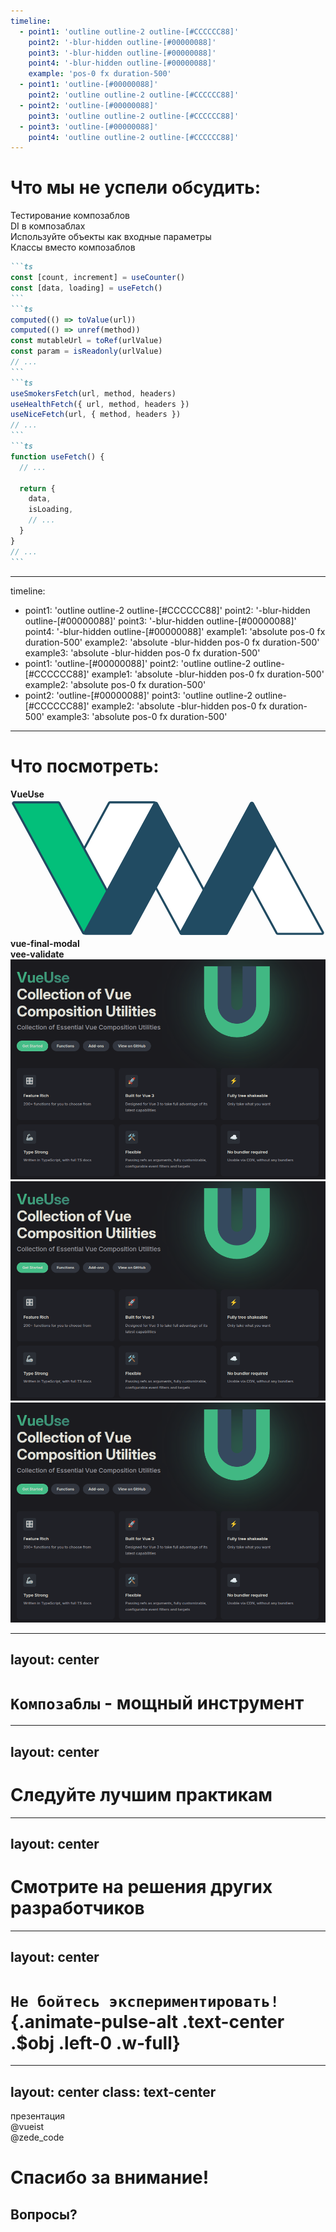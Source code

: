 ```yaml
---
timeline:
  - point1: 'outline outline-2 outline-[#CCCCCC88]'
    point2: '-blur-hidden outline-[#00000088]'
    point3: '-blur-hidden outline-[#00000088]'
    point4: '-blur-hidden outline-[#00000088]'
    example: 'pos-0 fx duration-500'
  - point1: 'outline-[#00000088]'
    point2: 'outline outline-2 outline-[#CCCCCC88]'
  - point2: 'outline-[#00000088]'
    point3: 'outline outline-2 outline-[#CCCCCC88]'
  - point3: 'outline-[#00000088]'
    point4: 'outline outline-2 outline-[#CCCCCC88]'
---
```


<h1 class="text-center">Что мы не успели обсудить:</h1>

<div class="items-grid">
  <div class="item fx duration-400" :class="t.point1">
    <div class="item-icon">
      <MaterialSymbolsCycle/>
    </div>
    <div>
      Тестирование композаблов
    </div>
  </div>
  <div class="item fx duration-400" :class="t.point2">
    <div class="item-icon">
      <LineiconsBricks/>
    </div>
    <div>
      DI в композаблах
    </div>
  </div>
  <div class="item fx duration-400" :class="t.point3">
    <div class="item-icon">
      <MingcuteAsteriskFill/>
    </div>
    <div>
      Используйте объекты как входные параметры
    </div>
  </div>
  <div class="item fx duration-400" :class="t.point4">
    <div class="item-icon">
      <FlowbiteVueSolid/>
    </div>
    <div>
      Классы вместо композаблов
    </div>
  </div>
  <div class="item-example fx example row-span-4 no-bg" :class="t.example">

<div :class="t.example1">

````md magic-move {lines: false}
```ts
const [count, increment] = useCounter()
const [data, loading] = useFetch()
```
```ts
computed(() => toValue(url))
computed(() => unref(method))
const mutableUrl = toRef(urlValue)
const param = isReadonly(urlValue)
// ...
```
```ts
useSmokersFetch(url, method, headers)
useHealthFetch({ url, method, headers })
useNiceFetch(url, { method, headers })
// ...
```
```ts
function useFetch() {
  // ...

  return {
    data,
    isLoading,
    // ...
  }
}
// ...
```
````

</div>

</div>
</div>

---
timeline:
  - point1: 'outline outline-2 outline-[#CCCCCC88]'
    point2: '-blur-hidden outline-[#00000088]'
    point3: '-blur-hidden outline-[#00000088]'
    point4: '-blur-hidden outline-[#00000088]'
    example1: 'absolute pos-0 fx duration-500'
    example2: 'absolute -blur-hidden pos-0 fx duration-500'
    example3: 'absolute -blur-hidden pos-0 fx duration-500'
  - point1: 'outline-[#00000088]'
    point2: 'outline outline-2 outline-[#CCCCCC88]'
    example1: 'absolute -blur-hidden pos-0 fx duration-500'
    example2: 'absolute pos-0 fx duration-500'
  - point2: 'outline-[#00000088]'
    point3: 'outline outline-2 outline-[#CCCCCC88]'
    example2: 'absolute -blur-hidden pos-0 fx duration-500'
    example3: 'absolute pos-0 fx duration-500'
---

<h1 class="text-center">Что посмотреть:</h1>

<div class="items-grid">
  <div class="item fx duration-400" :class="t.point1">
    <div class="item-icon">
      <LogosVueuse/>
    </div>
    <div>
      <strong>VueUse</strong>
    </div>
  </div>
  <div class="item fx duration-400" :class="t.point2">
    <div class="item-icon">
      <svg xmlns="http://www.w3.org/2000/svg" fill="none" class="w-1rem h-1.3rem" viewBox="0 0 149 65">
  <path fill="#fff" stroke="#214B62" d="M47.0463 1.3904h20.9496c.3792 0 .6204.4056.4393.7388L35.278 63.1444c-.1893.3483-.6893.3483-.8786 0L23.9246 43.8689a.5.5 0 0 1 0-.4775L35.278 22.499 46.607 1.6517a.5.5 0 0 1 .4393-.2613Z"/>
  <path fill="#03BF7A" stroke="#214B62" d="M22.6311 1.3904H1.6815c-.3791 0-.6203.4056-.4393.7388l33.1572 61.0152c.1893.3483.6893.3483.8786 0l10.4748-19.2755a.5.5 0 0 0 0-.4775L34.3994 22.499 23.0704 1.6517a.4998.4998 0 0 0-.4393-.2613Z"/>
  <path fill="#fff" stroke="#214B62" d="M80.9173 63.6096h20.9497c.379 0 .62-.4056.439-.7388L69.149 1.8556c-.1893-.3483-.6893-.3483-.8786 0L57.7956 21.1311a.5.5 0 0 0 0 .4775L69.149 42.501l11.329 20.8473a.5.5 0 0 0 .4393.2613Z"/>
  <path fill="#214B62" stroke="#214B62" d="M56.5021 63.6096H35.5525c-.3792 0-.6204-.4056-.4393-.7388L68.2703 1.8556c.1893-.3483.6894-.3483.8787 0l10.4748 19.2755a.5.5 0 0 1 0 .4775L68.2703 42.501 56.9414 63.3483a.5.5 0 0 1-.4393.2613Z"/>
  <path fill="#fff" stroke="#214B62" d="M126.369 63.6096h20.949c.38 0 .621-.4056.44-.7388L114.601 1.8556c-.19-.3483-.69-.3483-.879 0l-10.475 19.2755a.4995.4995 0 0 0 0 .4775l11.354 20.8924 11.329 20.8473c.087.161.256.2613.439.2613Z"/>
  <path fill="#214B62" stroke="#214B62" d="M101.954 63.6096H81.0041c-.3792 0-.6204-.4056-.4393-.7388L113.722 1.8556c.189-.3483.689-.3483.879 0l10.474 19.2755a.4995.4995 0 0 1 0 .4775L113.722 42.501l-11.329 20.8473a.5004.5004 0 0 1-.439.2613Z"/>
</svg>
    </div>
    <div>
      <strong>vue-final-modal</strong>
    </div>
  </div>
  <div class="item fx duration-400" :class="t.point3">
    <div class="item-icon">
      <DeviconVeevalidate/>
    </div>
    <div>
      <strong>vee-validate</strong>
    </div>
  </div>
  <div class="item-example fx example row-span-4 no-bg" :class="t.example">

<div :class="t.example1">
  <img src="../img/vueuse.png" class="w-full" />
</div>
<div :class="t.example2">
  <img src="../img/vueuse.png" class="w-full" />
</div>
<div :class="t.example3">
  <img src="../img/vueuse.png" class="w-full" />
</div>

</div>
</div>

---
layout: center
---

# `Композаблы` - мощный инструмент

---
layout: center
---

# Следуйте лучшим практикам

---
layout: center
---

# Смотрите на решения других разработчиков

---
layout: center
---

# `Не бойтесь экспериментировать!` {.animate-pulse-alt .text-center .$obj .left-0 .w-full}

---
layout: center
class: text-center
---

<script setup>
import current from '../img/current.svg?raw'
</script>

<div v-html="current" class="$obj c-white pos-866_124 size-200" />
<div class="text-2xl text-left $obj pos-869_243">
  презентация
</div>
<div class="text-2xl text-left $obj pos-113_500">
  <FileIconsTelegram /> @vueist <br/>
  <FileIconsTelegram /> @zede_code
</div>

# Спасибо за внимание!

## Вопросы? 